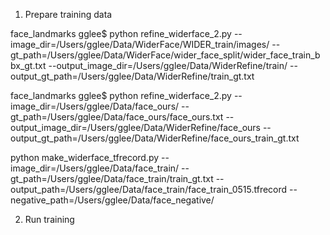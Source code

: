 1. Prepare training data

face_landmarks gglee$ python refine_widerface_2.py --image_dir=/Users/gglee/Data/WiderFace/WIDER_train/images/ --gt_path=/Users/gglee/Data/WiderFace/wider_face_split/wider_face_train_bbx_gt.txt --output_image_dir=/Users/gglee/Data/WiderRefine/train/ --output_gt_path=/Users/gglee/Data/WiderRefine/train_gt.txt


face_landmarks gglee$ python refine_widerface_2.py --image_dir=/Users/gglee/Data/face_ours/ --gt_path=/Users/gglee/Data/face_ours/face_ours.txt --output_image_dir=/Users/gglee/Data/WiderRefine/face_ours --output_gt_path=/Users/gglee/Data/WiderRefine/face_ours_train_gt.txt


python make_widerface_tfrecord.py --image_dir=/Users/gglee/Data/face_train/ --gt_path=/Users/gglee/Data/face_train/train_gt.txt --output_path=/Users/gglee/Data/face_train/face_train_0515.tfrecord --negative_path=/Users/gglee/Data/face_negative/


2. Run training
